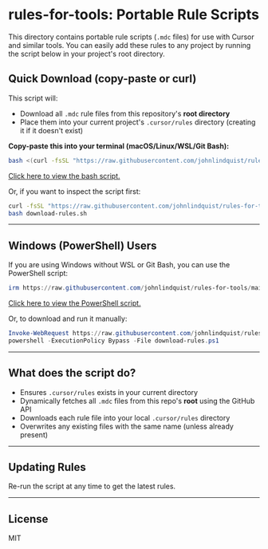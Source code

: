 # rules-for-tools: Portable Rule Scripts

This directory contains portable rule scripts (`.mdc` files) for use with Cursor and similar tools. You can easily add these rules to any project by running the script below in your project's root directory.

## Quick Download (copy-paste or curl)

This script will:
- Download all `.mdc` rule files from this repository's **root directory**
- Place them into your current project's `.cursor/rules` directory (creating it if it doesn't exist)

**Copy-paste this into your terminal (macOS/Linux/WSL/Git Bash):**

```bash
bash <(curl -fsSL "https://raw.githubusercontent.com/johnlindquist/rules-for-tools/main/download-rules.sh")
```

[Click here to view the bash script.](https://raw.githubusercontent.com/johnlindquist/rules-for-tools/main/download-rules.sh)

Or, if you want to inspect the script first:

```bash
curl -fsSL "https://raw.githubusercontent.com/johnlindquist/rules-for-tools/main/download-rules.sh" -o download-rules.sh
bash download-rules.sh
```

---

## Windows (PowerShell) Users

If you are using Windows without WSL or Git Bash, you can use the PowerShell script:

```powershell
irm https://raw.githubusercontent.com/johnlindquist/rules-for-tools/main/download-rules.ps1 | iex
```

[Click here to view the PowerShell script.](https://raw.githubusercontent.com/johnlindquist/rules-for-tools/main/download-rules.ps1)

Or, to download and run it manually:

```powershell
Invoke-WebRequest https://raw.githubusercontent.com/johnlindquist/rules-for-tools/main/download-rules.ps1 -OutFile download-rules.ps1
powershell -ExecutionPolicy Bypass -File download-rules.ps1
```

---

## What does the script do?
- Ensures `.cursor/rules` exists in your current directory
- Dynamically fetches all `.mdc` files from this repo's **root** using the GitHub API
- Downloads each rule file into your local `.cursor/rules` directory
- Overwrites any existing files with the same name (unless already present)

---

## Updating Rules

Re-run the script at any time to get the latest rules.

---

## License
MIT 